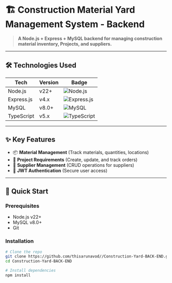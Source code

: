 # 🏗️ Construction Material Yard Management System - Backend

> **A Node.js + Express + MySQL backend for managing construction material inventory, Projects, and suppliers.**

---

## 🛠️ Technologies Used

| **Tech**       | **Version** | **Badge** |
|----------------|------------|-----------|
| Node.js        | v22+       | ![Node.js](https://img.shields.io/badge/Node.js-18-brightgreen) |
| Express.js     | v4.x       | ![Express.js](https://img.shields.io/badge/Express.js-4.x-lightgrey) |
| MySQL          | v8.0+      | ![MySQL](https://img.shields.io/badge/MySQL-8.0-orange) |
| TypeScript     | v5.x       | ![TypeScript](https://img.shields.io/badge/TypeScript-5.x-blue) |

---

## ✨ Key Features
- 📦 **Material Management** (Track materials, quantities, locations)
- 📝 **Project Requirements** (Create, update, and track orders)
- 🏢 **Supplier Management** (CRUD operations for suppliers)
- 🔐 **JWT Authentication** (Secure user access)

---


## 🚀 Quick Start

### Prerequisites
- Node.js v22+
- MySQL v8.0+
- Git

### Installation
```bash
# Clone the repo
git clone https://github.com/thisarunavod//Construction-Yard-BACK-END.git
cd Construction-Yard-BACK-END

# Install dependencies
npm install

